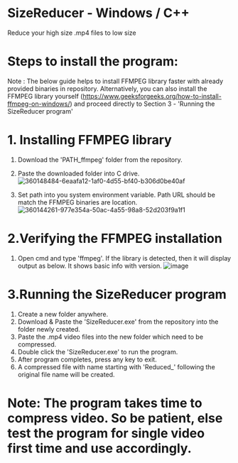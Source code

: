 # SizeReducer - Windows / C++

Reduce your high size .mp4 files to low size

# Steps to install the program:

Note : The below guide helps to install FFMPEG library faster with already provided binaries in repository. Alternatively, you can also install the FFMPEG library yourself (https://www.geeksforgeeks.org/how-to-install-ffmpeg-on-windows/) and proceed directly to Section 3 - 'Running the SizeReducer program'

# 1. Installing FFMPEG library

1. Download the 'PATH_ffmpeg' folder from the repository.
2. Paste the downloaded folder into C drive.
![360148484-6eaafa12-1af0-4d55-bf40-b306d0be40af](https://github.com/user-attachments/assets/bfd708ae-0271-4fde-8d39-9aa789c0eecc)

4. Set path into you system environment variable. Path URL should be match the FFMPEG binaries are location.
  ![360144261-977e354a-50ac-4a55-98a8-52d203f9a1f1](https://github.com/user-attachments/assets/7efcd51e-6171-423b-9485-206fb8d43eaa)


# 2.Verifying the FFMPEG installation

1. Open cmd and type 'ffmpeg'. If the library is detected, then it will display output as below. It shows basic info with version.
   ![image](https://github.com/user-attachments/assets/7bcc1d86-3211-4a19-8b12-9631e2099c97)


# 3.Running the SizeReducer program

1. Create a new folder anywhere.
2. Download & Paste the 'SizeReducer.exe' from the repository into the folder newly created.
3. Paste the .mp4 video files into the new folder which need to be compressed.
4. Double click the 'SizeReducer.exe' to run the program.
5. After program completes, press any key to exit.
6. A compressed file with name starting with 'Reduced_' following the original file name will be created.

# Note: The program takes time to compress video. So be patient, else test the program for single video first time and use accordingly.
